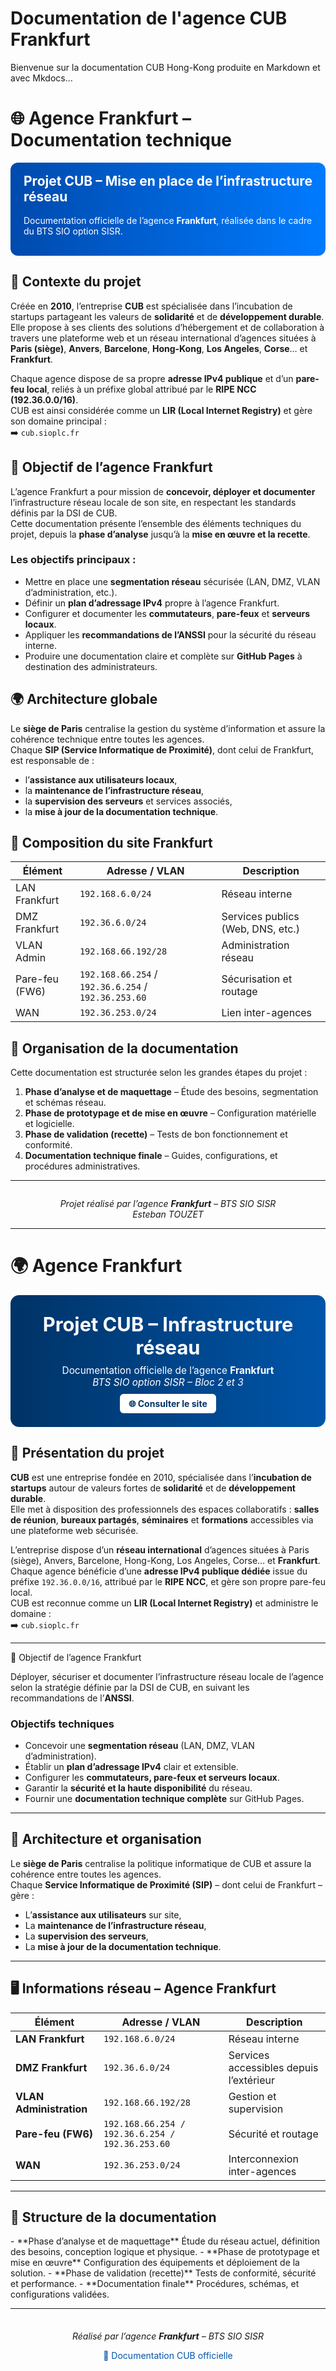 # Documentation de l'agence CUB Frankfurt

Bienvenue sur la documentation CUB Hong-Kong produite en Markdown et avec Mkdocs...

# 🌐 Agence Frankfurt – Documentation technique

<div style="background: linear-gradient(90deg, #004aad, #007bff); color: white; padding: 1.2em 1.5em; border-radius: 12px; margin-top: 1em;">
  <h2 style="margin-top: 0;">Projet CUB – Mise en place de l’infrastructure réseau</h2>
  <p>Documentation officielle de l’agence <strong>Frankfurt</strong>, réalisée dans le cadre du BTS SIO option SISR.</p>
</div>

## 🏢 Contexte du projet

Créée en **2010**, l’entreprise <strong>CUB</strong> est spécialisée dans l’incubation de startups partageant les valeurs de **solidarité** et de **développement durable**.  
Elle propose à ses clients des solutions d’hébergement et de collaboration à travers une plateforme web et un réseau international d’agences situées à **Paris (siège)**, **Anvers**, **Barcelone**, **Hong-Kong**, **Los Angeles**, **Corse**… et **Frankfurt**.

Chaque agence dispose de sa propre **adresse IPv4 publique** et d’un **pare-feu local**, reliés à un préfixe global attribué par le **RIPE NCC (192.36.0.0/16)**.  
CUB est ainsi considérée comme un **LIR (Local Internet Registry)** et gère son domaine principal :  
➡️ `cub.sioplc.fr`

## 💼 Objectif de l’agence Frankfurt

L’agence Frankfurt a pour mission de **concevoir, déployer et documenter** l’infrastructure réseau locale de son site, en respectant les standards définis par la DSI de CUB.  
Cette documentation présente l’ensemble des éléments techniques du projet, depuis la **phase d’analyse** jusqu’à la **mise en œuvre et la recette**.

### Les objectifs principaux :

- Mettre en place une **segmentation réseau** sécurisée (LAN, DMZ, VLAN d’administration, etc.).
- Définir un **plan d’adressage IPv4** propre à l’agence Frankfurt.
- Configurer et documenter les **commutateurs**, **pare-feux** et **serveurs locaux**.
- Appliquer les **recommandations de l’ANSSI** pour la sécurité du réseau interne.
- Produire une documentation claire et complète sur **GitHub Pages** à destination des administrateurs.

## 🌍 Architecture globale

Le **siège de Paris** centralise la gestion du système d’information et assure la cohérence technique entre toutes les agences.  
Chaque **SIP (Service Informatique de Proximité)**, dont celui de Frankfurt, est responsable de :

- l’**assistance aux utilisateurs locaux**,  
- la **maintenance de l’infrastructure réseau**,  
- la **supervision des serveurs** et services associés,  
- la **mise à jour de la documentation technique**.

## 🔧 Composition du site Frankfurt

| Élément | Adresse / VLAN | Description |
|----------|----------------|-------------|
| LAN Frankfurt | `192.168.6.0/24` | Réseau interne |
| DMZ Frankfurt | `192.36.6.0/24` | Services publics (Web, DNS, etc.) |
| VLAN Admin | `192.168.66.192/28` | Administration réseau |
| Pare-feu (FW6) | `192.168.66.254` / `192.36.6.254` / `192.36.253.60` | Sécurisation et routage |
| WAN | `192.36.253.0/24` | Lien inter-agences |

## 🧭 Organisation de la documentation

Cette documentation est structurée selon les grandes étapes du projet :

1. **Phase d’analyse et de maquettage** – Étude des besoins, segmentation et schémas réseau.  
2. **Phase de prototypage et de mise en œuvre** – Configuration matérielle et logicielle.  
3. **Phase de validation (recette)** – Tests de bon fonctionnement et conformité.  
4. **Documentation technique finale** – Guides, configurations, et procédures administratives.

---

<div style="text-align: center; margin-top: 2em;">
  <em>Projet réalisé par l’agence <strong>Frankfurt</strong> – BTS SIO SISR</em><br>
  <em>Esteban TOUZET</em><br>
</div>





---


# 🌍 Agence Frankfurt

<div class="hero" style="background: linear-gradient(90deg, #003366, #0055aa); color: white; padding: 2em 1.5em; border-radius: 14px; text-align: center; margin-bottom: 2em;">
  <h1 style="margin: 0; font-size: 2.2em;">Projet CUB – Infrastructure réseau</h1>
  <p style="font-size: 1.1em; margin-top: 0.6em;">Documentation officielle de l’agence <strong>Frankfurt</strong><br>
  <em>BTS SIO option SISR – Bloc 2 et 3</em></p>
  <a href="https://estebantouzet.github.io/frankfurt/" target="_blank" style="background: white; color: #003366; padding: 0.5em 1em; border-radius: 6px; text-decoration: none; font-weight: bold;">🌐 Consulter le site</a>
</div>

## 🏢 Présentation du projet

**CUB** est une entreprise fondée en 2010, spécialisée dans l’**incubation de startups** autour de valeurs fortes de **solidarité** et de **développement durable**.  
Elle met à disposition des professionnels des espaces collaboratifs : **salles de réunion**, **bureaux partagés**, **séminaires** et **formations** accessibles via une plateforme web sécurisée.

L’entreprise dispose d’un **réseau international** d’agences situées à Paris (siège), Anvers, Barcelone, Hong-Kong, Los Angeles, Corse… et **Frankfurt**.  
Chaque agence bénéficie d’une **adresse IPv4 publique dédiée** issue du préfixe `192.36.0.0/16`, attribué par le **RIPE NCC**, et gère son propre pare-feu local.  
CUB est reconnue comme un **LIR (Local Internet Registry)** et administre le domaine :  
➡️ `cub.sioplc.fr`

---

<div class="admonition tip">
  <p class="admonition-title">🎯 Objectif de l’agence Frankfurt</p>
  <p>Déployer, sécuriser et documenter l’infrastructure réseau locale de l’agence selon la stratégie définie par la DSI de CUB, en suivant les recommandations de l’<strong>ANSSI</strong>.</p>
</div>

### Objectifs techniques
- Concevoir une **segmentation réseau** (LAN, DMZ, VLAN d’administration).  
- Établir un **plan d’adressage IPv4** clair et extensible.  
- Configurer les **commutateurs, pare-feux et serveurs locaux**.  
- Garantir la **sécurité et la haute disponibilité** du réseau.  
- Fournir une **documentation technique complète** sur GitHub Pages.

---

## 🧩 Architecture et organisation

Le **siège de Paris** centralise la politique informatique de CUB et assure la cohérence entre toutes les agences.  
Chaque **Service Informatique de Proximité (SIP)** – dont celui de Frankfurt – gère :

- L’**assistance aux utilisateurs** sur site,  
- La **maintenance de l’infrastructure réseau**,  
- La **supervision des serveurs**,  
- La **mise à jour de la documentation technique**.

---

## 🖥️ Informations réseau – Agence Frankfurt

| Élément | Adresse / VLAN | Description |
|----------|----------------|-------------|
| **LAN Frankfurt** | `192.168.6.0/24` | Réseau interne |
| **DMZ Frankfurt** | `192.36.6.0/24` | Services accessibles depuis l’extérieur |
| **VLAN Administration** | `192.168.66.192/28` | Gestion et supervision |
| **Pare-feu (FW6)** | `192.168.66.254 / 192.36.6.254 / 192.36.253.60` | Sécurité et routage |
| **WAN** | `192.36.253.0/24` | Interconnexion inter-agences |

---

## 🧭 Structure de la documentation

<div class="grid cards" markdown>
- **Phase d’analyse et de maquettage**  
  Étude du réseau actuel, définition des besoins, conception logique et physique.
- **Phase de prototypage et mise en œuvre**  
  Configuration des équipements et déploiement de la solution.
- **Phase de validation (recette)**  
  Tests de conformité, sécurité et performance.
- **Documentation finale**  
  Procédures, schémas, et configurations validées.
</div>

---

<div style="text-align: center; margin-top: 2.5em;">
  <p><em>Réalisé par l’agence <strong>Frankfurt</strong> – BTS SIO SISR</em></p>
  <a href="https://cubdocumentation.sioplc.fr" target="_blank" style="color:#0055aa; text-decoration:none;">🔗 Documentation CUB officielle</a>
</div>
